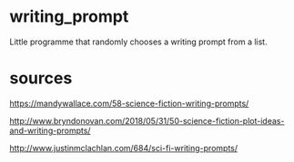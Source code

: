 # writing_prompt
Little programme that randomly chooses a writing prompt from a list.

# sources
https://mandywallace.com/58-science-fiction-writing-prompts/

http://www.bryndonovan.com/2018/05/31/50-science-fiction-plot-ideas-and-writing-prompts/

http://www.justinmclachlan.com/684/sci-fi-writing-prompts/
